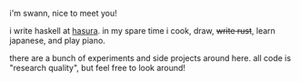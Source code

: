 i'm swann, nice to meet you!

i write haskell at [hasura](https://github.com/hasura). in my spare time i cook, draw, ~~write rust~~, learn japanese, and play piano.

there are a bunch of experiments and side projects around here. all code is "research quality", but feel free to look around!
